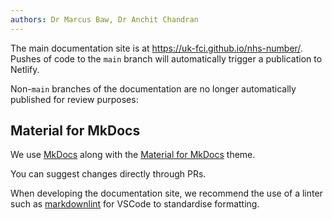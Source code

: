 ```yaml
---
authors: Dr Marcus Baw, Dr Anchit Chandran
---
```


The main documentation site is at <https://uk-fci.github.io/nhs-number/>. Pushes of code to the `main` branch will automatically trigger a publication to Netlify.

Non-`main` branches of the documentation are no longer automatically published for review purposes:

## Material for MkDocs

We use [MkDocs](https://www.mkdocs.org/) along with the [Material for MkDocs](https://squidfunk.github.io/mkdocs-material/) theme.

You can suggest changes directly through PRs.

When developing the documentation site, we recommend the use of a linter such as [markdownlint](https://marketplace.visualstudio.com/items?itemName=DavidAnson.vscode-markdownlint) for VSCode to standardise formatting.
